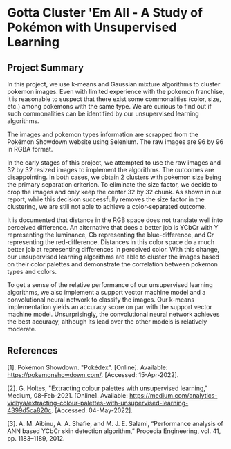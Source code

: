 # Gotta Cluster 'Em All -  A Study of Pokémon with Unsupervised Learning

## Project Summary

In this project, we use k-means and Gaussian mixture algorithms to cluster pokemon images. Even with limited experience with the pokemon franchise, it is reasonable to suspect that there exist some commonalities (color, size, etc.) among pokemons with the same type. We are curious to find out if such commonalities can be identified by our unsupervised learning algorithms. 

The images and pokemon types information are scrapped from the Pokémon Showdown website using Selenium. The raw images are 96 by 96 in RGBA format. 

In the early stages of this project, we attempted to use the raw images and 32 by 32 resized images to implement the algorithms. The outcomes are disappointing. In both cases, we obtain 2 clusters with pokemon size being the primary separation criterion. To eliminate the size factor, we decide to crop the images and only keep the center 32 by 32 chunk. As shown in our report, while this decision successfully removes the size factor in the clustering, we are still not able to achieve a color-separated outcome. 

It is documented that distance in the RGB space does not translate well into perceived difference. An alternative that does a better job is YCbCr with Y representing the luminance, Cb representing the blue-difference, and Cr representing the red-difference. Distances in this color space do a much better job at representing differences in perceived color. With this change, our unsupervised learning algorithms are able to cluster the images based on their color palettes and demonstrate the correlation between pokemon types and colors. 

To get a sense of the relative performance of our unsupervised learning algorithms, we also implement a support vector machine model and a convolutional neural network to classify the images. Our k-means implementation yields an accuracy score on par with the support vector machine model. Unsurprisingly, the convolutional neural network achieves the best accuracy, although its lead over the other models is relatively moderate. 

## References

[1]. Pokémon Showdown. "Pokédex". [Online]. Available: https://pokemonshowdown.com/. [Accessed: 15-Apr-2022].

[2]. G. Holtes, "Extracting colour palettes with unsupervised learning," Medium, 08-Feb-2021. [Online]. Available: https://medium.com/analytics-vidhya/extracting-colour-palettes-with-unsupervised-learning-4399d5ca820c. [Accessed: 04-May-2022]. 

[3]. A. M. Aibinu, A. A. Shafie, and M. J. E. Salami, “Performance analysis of ANN based YCbCr skin detection algorithm,” Procedia Engineering, vol. 41, pp. 1183–1189, 2012. 
